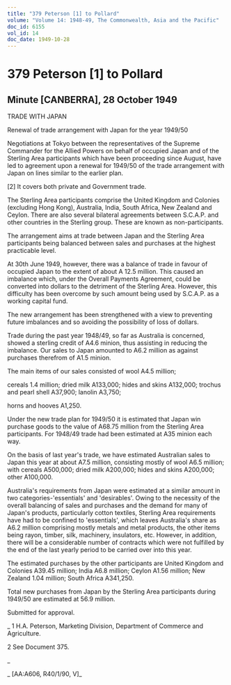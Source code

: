 ```yaml
---
title: "379 Peterson [1] to Pollard"
volume: "Volume 14: 1948-49, The Commonwealth, Asia and the Pacific"
doc_id: 6155
vol_id: 14
doc_date: 1949-10-28
---
```


# 379 Peterson [1] to Pollard

## Minute [CANBERRA], 28 October 1949

TRADE WITH JAPAN

Renewal of trade arrangement with Japan for the year 1949/50

Negotiations at Tokyo between the representatives of the Supreme Commander for the Allied Powers on behalf of occupied Japan and of the Sterling Area participants which have been proceeding since August, have led to agreement upon a renewal for 1949/50 of the trade arrangement with Japan on lines similar to the earlier plan.

[2] It covers both private and Government trade.

The Sterling Area participants comprise the United Kingdom and Colonies (excluding Hong Kong), Australia, India, South Africa, New Zealand and Ceylon. There are also several bilateral agreements between S.C.A.P. and other countries in the Sterling group. These are known as non-participants.

The arrangement aims at trade between Japan and the Sterling Area participants being balanced between sales and purchases at the highest practicable level.

At 30th June 1949, however, there was a balance of trade in favour of occupied Japan to the extent of about A 12.5 million. This caused an imbalance which, under the Overall Payments Agreement, could be converted into dollars to the detriment of the Sterling Area. However, this difficulty has been overcome by such amount being used by S.C.A.P. as a working capital fund.

The new arrangement has been strengthened with a view to preventing future imbalances and so avoiding the possibility of loss of dollars.

Trade during the past year 1948/49, so far as Australia is concerned, showed a sterling credit of A4.6 minion, thus assisting in reducing the imbalance. Our sales to Japan amounted to A6.2 million as against purchases therefrom of A1.5 minion.

The main items of our sales consisted of wool A4.5 million;

cereals 1.4 million; dried milk A133,000; hides and skins A132,000; trochus and pearl shell A37,900; lanolin A3,750;

horns and hooves A1,250.

Under the new trade plan for 1949/50 it is estimated that Japan win purchase goods to the value of A68.75 million from the Sterling Area participants. For 1948/49 trade had been estimated at A35 minion each way.

On the basis of last year's trade, we have estimated Australian sales to Japan this year at about A7.5 million, consisting mostly of wool A6.5 million; with cereals A500,000; dried milk A200,000; hides and skins A200,000; other A100,000.

Australia's requirements from Japan were estimated at a similar amount in two categories-'essentials' and 'desirables'. Owing to the necessity of the overall balancing of sales and purchases and the demand for many of Japan's products, particularly cotton textiles, Sterling Area requirements have had to be confined to 'essentials', which leaves Australia's share as A6.2 million comprising mostly metals and metal products, the other items being rayon, timber, silk, machinery, insulators, etc. However, in addition, there will be a considerable number of contracts which were not fulfilled by the end of the last yearly period to be carried over into this year.

The estimated purchases by the other participants are United Kingdom and Colonies A39.45 million; India A6.8 million; Ceylon A1.56 million; New Zealand 1.04 million; South Africa A341,250.

Total new purchases from Japan by the Sterling Area participants during 1949/50 are estimated at 56.9 million.

Submitted for approval.

_ 1 H.A. Peterson, Marketing Division, Department of Commerce and Agriculture.

2 See Document 375.

_

_ [AA:A606, R40/1/90, V]_
